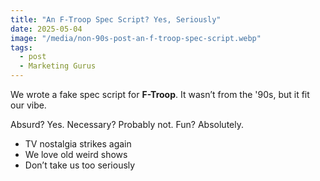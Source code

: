 ```yaml
---
title: "An F-Troop Spec Script? Yes, Seriously"
date: 2025-05-04
image: "/media/non-90s-post-an-f-troop-spec-script.webp"
tags:
  - post
  - Marketing Gurus
---
```


We wrote a fake spec script for **F-Troop**. It wasn’t from the '90s, but it fit our vibe.

Absurd? Yes. Necessary? Probably not. Fun? Absolutely.

- TV nostalgia strikes again
- We love old weird shows
- Don’t take us too seriously
